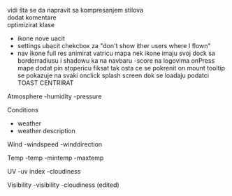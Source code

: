 vidi šta se da napravit sa kompresanjem stilova <br>
dodat komentare <br>
optimizirat klase <br>
- ikone nove uacit
- settings ubacit chekcbox za "don't show ither users where I flown"
- nav ikone full res
animirat vatricu
mapa nek ikone imaju svoj dock sa borderradiusu i shadowu ka na navbaru
-score na logovima
onPress mape dodat pin
stopericu fiksat tak osta ce se pokrenit on mount
tooltip se pokazuje na svaki onclick
splash screen dok se loadaju podatci
TOAST CENTRIRAT


Atmosphere
-humidity
-pressure

Conditions
- weather
- weather description

Wind
-windspeed
-winddirection

Temp
-temp
-mintemp
-maxtemp

UV
-uv index
-cloudiness

Visibility
-visibility
-cloudiness (edited)